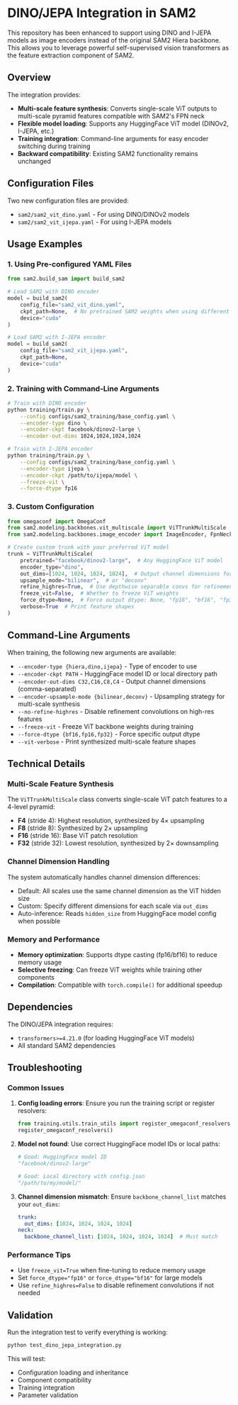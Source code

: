 # DINO/JEPA Integration in SAM2

This repository has been enhanced to support using DINO and I-JEPA models as image encoders instead of the original SAM2 Hiera backbone. This allows you to leverage powerful self-supervised vision transformers as the feature extraction component of SAM2.

## Overview

The integration provides:
- **Multi-scale feature synthesis**: Converts single-scale ViT outputs to multi-scale pyramid features compatible with SAM2's FPN neck
- **Flexible model loading**: Supports any HuggingFace ViT model (DINOv2, I-JEPA, etc.)
- **Training integration**: Command-line arguments for easy encoder switching during training
- **Backward compatibility**: Existing SAM2 functionality remains unchanged

## Configuration Files

Two new configuration files are provided:

- `sam2/sam2_vit_dino.yaml` - For using DINO/DINOv2 models
- `sam2/sam2_vit_ijepa.yaml` - For using I-JEPA models

## Usage Examples

### 1. Using Pre-configured YAML Files

```python
from sam2.build_sam import build_sam2

# Load SAM2 with DINO encoder
model = build_sam2(
    config_file="sam2_vit_dino.yaml",
    ckpt_path=None,  # No pretrained SAM2 weights when using different encoder
    device="cuda"
)

# Load SAM2 with I-JEPA encoder  
model = build_sam2(
    config_file="sam2_vit_ijepa.yaml", 
    ckpt_path=None,
    device="cuda"
)
```

### 2. Training with Command-Line Arguments

```bash
# Train with DINO encoder
python training/train.py \
    --config configs/sam2_training/base_config.yaml \
    --encoder-type dino \
    --encoder-ckpt facebook/dinov2-large \
    --encoder-out-dims 1024,1024,1024,1024

# Train with I-JEPA encoder
python training/train.py \
    --config configs/sam2_training/base_config.yaml \
    --encoder-type ijepa \
    --encoder-ckpt /path/to/ijepa/model \
    --freeze-vit \
    --force-dtype fp16
```

### 3. Custom Configuration

```python
from omegaconf import OmegaConf
from sam2.modeling.backbones.vit_multiscale import ViTTrunkMultiScale
from sam2.modeling.backbones.image_encoder import ImageEncoder, FpnNeck

# Create custom trunk with your preferred ViT model
trunk = ViTTrunkMultiScale(
    pretrained="facebook/dinov2-large",  # Any HuggingFace ViT model
    encoder_type="dino",
    out_dims=[1024, 1024, 1024, 1024],  # Output channel dimensions for each scale
    upsample_mode="bilinear",  # or "deconv"
    refine_highres=True,  # Use depthwise separable convs for refinement
    freeze_vit=False,  # Whether to freeze ViT weights
    force_dtype=None,  # Force output dtype: None, "fp16", "bf16", "fp32"
    verbose=True  # Print feature shapes
)
```

## Command-Line Arguments

When training, the following new arguments are available:

- `--encoder-type {hiera,dino,ijepa}` - Type of encoder to use
- `--encoder-ckpt PATH` - HuggingFace model ID or local directory path
- `--encoder-out-dims C32,C16,C8,C4` - Output channel dimensions (comma-separated)
- `--encoder-upsample-mode {bilinear,deconv}` - Upsampling strategy for multi-scale synthesis
- `--no-refine-highres` - Disable refinement convolutions on high-res features
- `--freeze-vit` - Freeze ViT backbone weights during training
- `--force-dtype {bf16,fp16,fp32}` - Force specific output dtype
- `--vit-verbose` - Print synthesized multi-scale feature shapes

## Technical Details

### Multi-Scale Feature Synthesis

The `ViTTrunkMultiScale` class converts single-scale ViT patch features to a 4-level pyramid:

- **F4** (stride 4): Highest resolution, synthesized by 4× upsampling
- **F8** (stride 8): Synthesized by 2× upsampling  
- **F16** (stride 16): Base ViT patch resolution
- **F32** (stride 32): Lowest resolution, synthesized by 2× downsampling

### Channel Dimension Handling

The system automatically handles channel dimension differences:
- Default: All scales use the same channel dimension as the ViT hidden size
- Custom: Specify different dimensions for each scale via `out_dims`
- Auto-inference: Reads `hidden_size` from HuggingFace model config when possible

### Memory and Performance

- **Memory optimization**: Supports dtype casting (fp16/bf16) to reduce memory usage
- **Selective freezing**: Can freeze ViT weights while training other components
- **Compilation**: Compatible with `torch.compile()` for additional speedup

## Dependencies

The DINO/JEPA integration requires:
- `transformers>=4.21.0` (for loading HuggingFace ViT models)
- All standard SAM2 dependencies

## Troubleshooting

### Common Issues

1. **Config loading errors**: Ensure you run the training script or register resolvers:
   ```python
   from training.utils.train_utils import register_omegaconf_resolvers
   register_omegaconf_resolvers()
   ```

2. **Model not found**: Use correct HuggingFace model IDs or local paths:
   ```python
   # Good: HuggingFace model ID
   "facebook/dinov2-large"
   
   # Good: Local directory with config.json
   "/path/to/my/model/"
   ```

3. **Channel dimension mismatch**: Ensure `backbone_channel_list` matches your `out_dims`:
   ```yaml
   trunk:
     out_dims: [1024, 1024, 1024, 1024]
   neck:
     backbone_channel_list: [1024, 1024, 1024, 1024]  # Must match
   ```

### Performance Tips

- Use `freeze_vit=True` when fine-tuning to reduce memory usage
- Set `force_dtype="fp16"` or `force_dtype="bf16"` for large models
- Use `refine_highres=False` to disable refinement convolutions if not needed

## Validation

Run the integration test to verify everything is working:

```bash
python test_dino_jepa_integration.py
```

This will test:
- Configuration loading and inheritance
- Component compatibility  
- Training integration
- Parameter validation